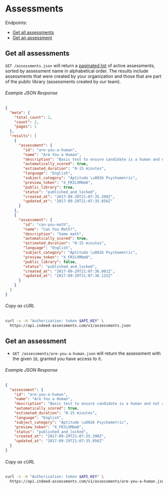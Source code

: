 # Assessments

Endpoints:

- [Get all assessments](#get-all-assessments)
- [Get an assessment](#get-an-assessment)


## Get all assessments

`GET /assessments.json` will return a [paginated list][pagination] of active
assessments, sorted by assessment name in alphabetical order. The results
include assessments that were created by your organization and those that are
part of the public library (assessments created by our team).

###### Example JSON Response

```json
{
  "meta": {
    "total_count": 2,
    "count": 2,
    "pages": 1
  },
  "results": [
    {
      "assessment": {
        "id": "are-you-a-human",
        "name": "Are You a Human",
        "description": "Basic test to ensure candidate is a human and not a robot or dog.",
        "automatically_scored": true,
        "estimated_duration": "0-15 minutes",
        "language": "English",
        "subject_category": "Aptitude \u0026 Psychometric",
        "preview_token": "X_FR3iXMbm8",
        "public_library": true,
        "status": "published_and_locked",
        "created_at": "2017-09-29T21:07:35.390Z",
        "updated_at": "2017-09-29T21:07:35.856Z"
      }
    },
    {
      "assessment": {
        "id": "can-you-math",
        "name": "Can You Math?",
        "description": "Some math",
        "automatically_scored": true,
        "estimated_duration": "0-15 minutes",
        "language": "English",
        "subject_category": "Aptitude \u0026 Psychometric",
        "preview_token": "X_FR3iXMbm8",
        "public_library": false,
        "status": "published_and_locked",
        "created_at": "2017-09-29T21:07:36.001Z",
        "updated_at": "2017-09-29T21:07:36.125Z"
      }
    }
  ]
}
```

###### Copy as cURL

```bash
curl -s -H "Authorization: token $API_KEY" \
  https://api.indeed-assessments.com/v1/assessments.json
```


## Get an assessment

* `GET /assessments/are-you-a-human.json` will return the assessment with the
  given `ID`, granted you have access to it.

###### Example JSON Response

```json
{
  "assessment": {
    "id": "are-you-a-human",
    "name": "Are You a Human",
    "description": "Basic test to ensure candidate is a human and not a robot or dog.",
    "automatically_scored": true,
    "estimated_duration": "0-15 minutes",
    "language": "English",
    "subject_category": "Aptitude \u0026 Psychometric",
    "preview_token": "X_FR3iXMbm8",
    "status": "published_and_locked",
    "created_at": "2017-09-29T21:07:35.390Z",
    "updated_at": "2017-09-29T21:07:35.856Z"
  }
}
```
###### Copy as cURL

```bash
curl -s -H "Authorization: token $API_KEY" \
  https://api.indeed-assessments.com/v1/assessments/are-you-a-human.json
```


[pagination]: https://github.com/juandazapata/ia-api-docs/blob/master/README.md#pagination
